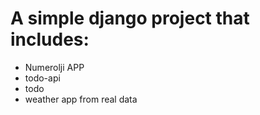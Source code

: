 # A simple django project that includes:
 - Numerolji APP 
 - todo-api
 - todo 
 - weather app from real data
 
